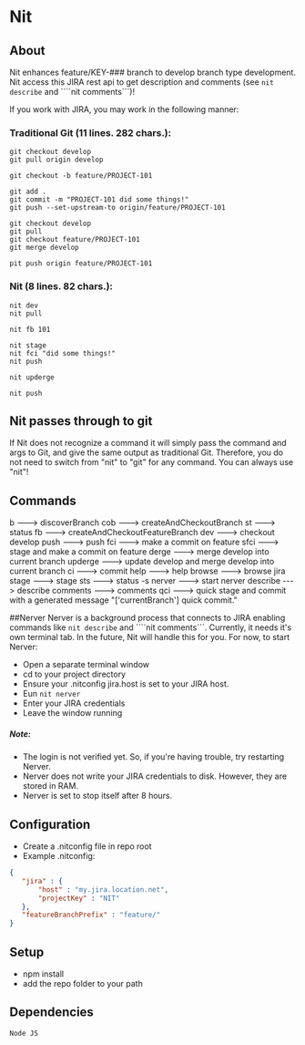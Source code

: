 # Nit

## About

Nit enhances feature/KEY-### branch to develop branch type development.
Nit access this JIRA rest api to get description and comments (see ```nit describe``` and ````nit comments```)!




If you work with JIRA, you may work in the following manner:

### Traditional Git (11 lines. 282 chars.):
```
git checkout develop
git pull origin develop

git checkout -b feature/PROJECT-101

git add .
git commit -m "PROJECT-101 did some things!"
git push --set-upstream-to origin/feature/PROJECT-101

git checkout develop
git pull
git checkout feature/PROJECT-101
git merge develop

pit push origin feature/PROJECT-101
```
### Nit (8 lines. 82 chars.):
```
nit dev
nit pull

nit fb 101

nit stage
nit fci "did some things!"
nit push

nit upderge

nit push
```

## Nit passes through to git
If Nit does not recognize a command it will simply pass the command and args to Git, and give the same output as traditional Git.
Therefore, you do not need to switch from "nit" to "git" for any command.  You can always use "nit"!

## Commands
  b  --->  discoverBranch
  cob  --->  createAndCheckoutBranch
  st  --->  status
  fb  --->  createAndCheckoutFeatureBranch
  dev  --->  checkout develop
  push  --->  push
  fci  --->  make a commit on feature
  sfci  --->  stage and make a commit on feature
  derge  --->  merge develop into current branch
  upderge  --->  update develop and merge develop into current branch
  ci  --->  commit
  help  --->  help
  browse  --->  browse jira
  stage  --->  stage
  sts  --->  status -s
  nerver  --->  start nerver
  describe  --->  describe
  comments  --->  comments
  qci  --->  quick stage and commit with a generated message "['currentBranch'] quick commit."

##Nerver
Nerver is a background process that connects to JIRA enabling commands like ```nit describe``` and ````nit comments```.
Currently, it needs it's own terminal tab.  In the future, Nit will handle this for you.
For now, to start Nerver:
 - Open a separate terminal window
 - cd to your project directory
 - Ensure your .nitconfig jira.host is set to your JIRA host.
 - Eun ```nit nerver```
 - Enter your JIRA credentials
 - Leave the window running
##### Note:
 - The login is not verified yet.  So, if you're having trouble, try restarting Nerver.
 - Nerver does not write your JIRA credentials to disk.  However, they are stored in RAM.
 - Nerver is set to stop itself after 8 hours.

## Configuration
 - Create a .nitconfig file in repo root
 - Example .nitconfig:
```json
{
   "jira" : {
       "host" : "my.jira.location.net",
       "projectKey" : "NIT"
   },
   "featureBranchPrefix" : "feature/"
}
```

## Setup
 - npm install
 - add the repo folder to your path

## Dependencies
    Node JS
